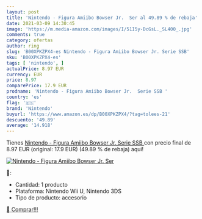```yaml
---
layout: post
title: 'Nintendo - Figura Amiibo Bowser Jr.  Ser al 49.89 % de rebaja'
date: 2021-03-09 14:30:45
image: 'https://m.media-amazon.com/images/I/51I5y-DcGsL._SL400_.jpg'
comments: true
category: ofertas
author: ring
slug: 'B00XPKZPX4-es Nintendo - Figura Amiibo Bowser Jr. Serie SSB'
sku: 'B00XPKZPX4-es'
tags: [ 'nintendo', ]
actualPrice: 8.97 EUR
currency: EUR
price: 8.97
comparePrice: 17.9 EUR
prodname: 'Nintendo - Figura Amiibo Bowser Jr.  Serie SSB '
country: 'es'
flag: '🇪🇸'
brand: 'Nintendo'
buyurl: 'https://www.amazon.es/dp/B00XPKZPX4/?tag=tolees-21'
descuento: '49.89'
average: '14.918'
---
```


Tienes [Nintendo - Figura Amiibo Bowser Jr.  Serie SSB ](https://www.amazon.es/dp/B00XPKZPX4/?tag=tolees-21) con precio final de  8.97 EUR (original: 17.9 EUR) (49.89 %  de rebaja) aqui!

[![Nintendo - Figura Amiibo Bowser Jr.  Ser](https://m.media-amazon.com/images/I/51I5y-DcGsL._SL400_.jpg)](https://www.amazon.es/dp/B00XPKZPX4/?tag=tolees-21)

🔎:

- Cantidad: 1 producto
- Plataforma: Nintendo Wii U, Nintendo 3DS
- Tipo de producto: accesorio

[🛒 Comprar!!!](https://www.amazon.es/dp/B00XPKZPX4/?tag=tolees-21)
